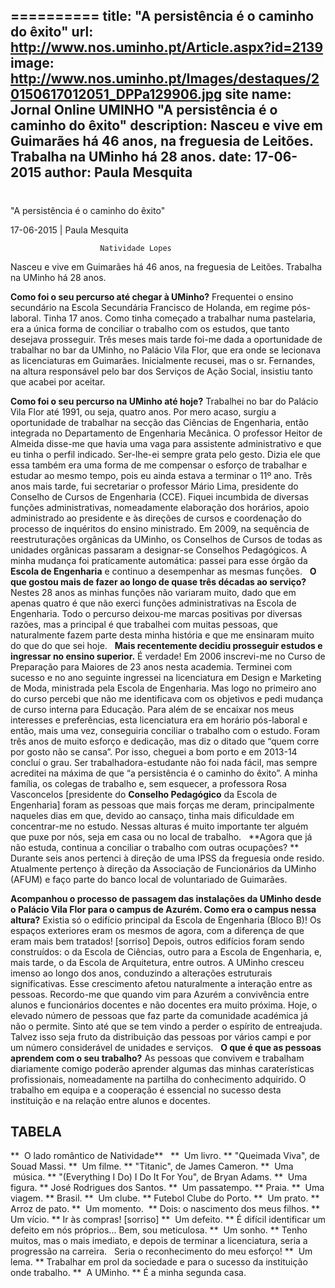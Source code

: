 ==========
 title: "A persistência é o caminho do êxito"
url: http://www.nos.uminho.pt/Article.aspx?id=2139
image: http://www.nos.uminho.pt/Images/destaques/20150617012051_DPPa129906.jpg
site name: Jornal Online UMINHO "A persistência é o caminho do êxito"
description: Nasceu e vive em Guimarães há 46 anos, na freguesia de Leitões. Trabalha na UMinho há 28 anos.
date: 17-06-2015
author: Paula Mesquita
 --- 
# 

"A persistência é o caminho do êxito"

17-06-2015 | Paula Mesquita

                        Natividade Lopes

Nasceu e vive em Guimarães há 46 anos, na freguesia de Leitões. Trabalha na UMinho há 28 anos.

**Como foi o seu percurso até chegar à UMinho?** 
Frequentei o ensino secundário na Escola Secundária Francisco de Holanda, em regime pós-laboral. Tinha 17 anos. Como tinha começado a trabalhar numa pastelaria, era a única forma de conciliar o trabalho com os estudos, que tanto desejava prosseguir. Três meses mais tarde foi-me dada a oportunidade de trabalhar no bar da UMinho, no Palácio Vila Flor, que era onde se lecionava as licenciaturas em Guimarães. Inicialmente recusei, mas o sr.
Fernandes, na altura responsável pelo bar dos Serviços de Ação Social, insistiu tanto que acabei por aceitar.

**Como foi o seu percurso na UMinho até hoje?** 
Trabalhei no bar do Palácio Vila Flor até 1991, ou seja, quatro anos. Por mero acaso, surgiu a oportunidade de trabalhar na secção das Ciências de Engenharia, então integrada no Departamento de Engenharia Mecânica. O professor Heitor de Almeida disse-me que havia uma vaga para assistente administrativo e que eu tinha o perfil indicado. Ser-lhe-ei sempre grata pelo gesto. Dizia ele que essa também era uma forma de me compensar o esforço de trabalhar e estudar ao mesmo tempo, pois eu ainda estava a terminar o 11º ano. Três anos mais tarde, fui secretariar o professor Mário Lima, presidente do Conselho de Cursos de Engenharia (CCE). Fiquei incumbida de diversas funções administrativas, nomeadamente elaboração dos horários, apoio administrado ao presidente e às direções de cursos e coordenação do processo de inquéritos do ensino ministrado. Em 2009, na sequência de reestruturações orgânicas da UMinho, os Conselhos de Cursos de todas as unidades orgânicas passaram a designar-se Conselhos Pedagógicos. A minha mudança foi praticamente automática: passei para esse órgão da **Escola de Engenharia**  e continuo a desempenhar as mesmas funções.
 
**O que gostou mais de fazer ao longo de quase três décadas ao serviço?** 
Nestes 28 anos as minhas funções não variaram muito, dado que em apenas quatro é que não exerci funções administrativas na Escola de Engenharia. Todo o percurso deixou-me marcas positivas por diversas razões, mas a principal é que trabalhei com muitas pessoas, que naturalmente fazem parte desta minha história e que me ensinaram muito do que do que sei hoje.
 
**Mais recentemente decidiu prosseguir estudos e ingressar no ensino superior.** 
É verdade! Em 2006 inscrevi-me no Curso de Preparação para Maiores de 23 anos nesta academia. Terminei com sucesso e no ano seguinte ingressei na licenciatura em Design e Marketing de Moda, ministrada pela Escola de Engenharia. Mas logo no primeiro ano do curso percebi que não me identificava com os objetivos e pedi mudança de curso interna para Educação. Para além de se encaixar nos meus interesses e preferências, esta licenciatura era em horário pós-laboral e então, mais uma vez, conseguiria conciliar o trabalho com o estudo. Foram três anos de muito esforço e dedicação, mas diz o ditado que “quem corre por gosto não se cansa”. Por isso, cheguei a bom porto e em 2013-14 concluí o grau. Ser trabalhadora-estudante não foi nada fácil, mas sempre acreditei na máxima de que “a persistência é o caminho do êxito”. A minha família, os colegas de trabalho e, sem esquecer, a professora Rosa Vasconcelos [presidente do **Conselho Pedagógico**  da Escola de Engenharia] foram as pessoas que mais forças me deram, principalmente naqueles dias em que, devido ao cansaço, tinha mais dificuldade em concentrar-me no estudo. Nessas alturas é muito importante ter alguém que puxe por nós, seja em casa ou no local de trabalho.
 
**Agora que já não estuda, continua a conciliar o trabalho com outras ocupações? ** 
Durante seis anos pertenci à direção de uma IPSS da freguesia onde resido. Atualmente pertenço à direção da Associação de Funcionários da UMinho (AFUM) e faço parte do banco local de voluntariado de Guimarães.

**Acompanhou o processo de passagem das instalações da UMinho desde o Palácio Vila Flor para o campus de Azurém. Como era o campus nessa altura?** 
Existia só o edifício principal da Escola de Engenharia (Bloco B)! Os espaços exteriores eram os mesmos de agora, com a diferença de que eram mais bem tratados! [sorriso] Depois, outros edifícios foram sendo construídos: o da Escola de Ciências, outro para a Escola de Engenharia, e, mais tarde, o da Escola de Arquitetura, entre outros. A UMinho cresceu imenso ao longo dos anos, conduzindo a alterações estruturais significativas. Esse crescimento afetou naturalmente a interação entre as pessoas. Recordo-me que quando vim para Azurém a convivência entre alunos e funcionários docentes e não docentes era muito próxima. Hoje, o elevado número de pessoas que faz parte da comunidade académica já não o permite. Sinto até que se tem vindo a perder o espírito de entreajuda. Talvez isso seja fruto da distribuição das pessoas por vários campi e por um número considerável de unidades e serviços.
 
**O que é que as pessoas aprendem com o seu trabalho?** 
As pessoas que convivem e trabalham diariamente comigo poderão aprender algumas das minhas caraterísticas profissionais, nomeadamente na partilha do conhecimento adquirido. O trabalho em equipa e a cooperação é essencial no sucesso desta instituição e na relação entre alunos e docentes.

## TABELA

**  O lado romântico de Natividade** 
				 
**  Um livro. ** "Queimada Viva", de Souad Massi.
**  Um filme. ** "Titanic", de James Cameron.
**  Uma  música. ** "(Everything I Do) I Do It For You", de Bryan Adams.
**  Uma figura. ** José Rodrigues dos Santos.
**  Um passatempo. ** Praia.
**  Uma viagem. ** Brasil.
**  Um clube. ** Futebol Clube do Porto.
**  Um prato. ** Arroz de pato.
**  Um momento.  ** Dois: o nascimento dos meus filhos.
**  Um vício. ** Ir às compras! [sorriso]
**  Um defeito. ** É difícil identificar um defeito em nós próprios... Bem, sou meticulosa.
**  Um sonho. ** Tenho muitos, mas o mais imediato, e depois de terminar a licenciatura, seria a progressão na carreira.
				  Seria o reconhecimento do meu esforço!
**  Um lema. ** Trabalhar em prol da sociedade e para o sucesso da instituição onde trabalho.
**  A UMinho. ** É a minha segunda casa. 
				 


